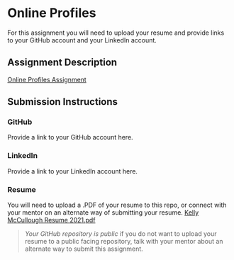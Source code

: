 # Online Profiles
For this assignment you will need to upload your resume and provide links to your GitHub account and your LinkedIn account.

## Assignment Description
[Online Profiles Assignment](https://education.launchcode.org/liftoff/modules/assignments/online-profiles)

## Submission Instructions
 
### GitHub
Provide a link to your GitHub account here.
 
### LinkedIn
Provide a link to your LinkedIn account here.

### Resume
You will need to upload a .PDF of your resume to this repo, or connect with your mentor on an alternate way of submitting your resume.
[Kelly McCullough Resume 2021.pdf](https://github.com/rkmcodes/liftoff-assignments/files/6134147/Kelly.McCullough.Resume.2021.pdf)

> *Your GitHub repository is public* if you do not want to upload your resume to a public facing repository, talk with your mentor about an alternate way to submit this assignment.
